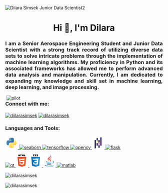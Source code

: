 <!--
**diilarasimsek/diilarasimsek** is a ✨ _special_ ✨ repository because its `README.md` (this file) appears on your GitHub profile.

Here are some ideas to get you started:

- 🔭 I’m currently working on ...
- 🌱 I’m currently learning ...
- 👯 I’m looking to collaborate on ...
- 🤔 I’m looking for help with ...
- 💬 Ask me about ...
- 📫 How to reach me: ...
- 😄 Pronouns: ...
- ⚡ Fun fact: ...
-->
![Dilara Simsek Junior Data Scientist2](https://user-images.githubusercontent.com/74300754/234919528-84d42f02-5ab3-4a33-a9b0-1ebaa1ab36a0.png)

<h1 align="center">Hi 👋, I'm Dilara</h1>
<h3 align="justify">I am a Senior Aerospace Engineering Student and Junior Data Scientist with a strong track record of utilizing diverse data sets to solve intricate problems through the implementation of machine learning algorithms. My proficiency in Python and its associated frameworks has allowed me to perform advanced data analysis and manipulation. Currently, I am dedicated to expanding my knowledge and skill set in machine learning, deep learning, and image processing.</h3>

<img align="right" alt="pilot" width="500" src="https://i.pinimg.com/originals/72/34/f8/7234f8c8805833b4d2ec940c4cb6f406.gif">

<h3 align="left">Connect with me:</h3>
<p align="left">
<a href="https://linkedin.com/in/diilarasimsek" target="blank"><img align="center" src="https://raw.githubusercontent.com/rahuldkjain/github-profile-readme-generator/master/src/images/icons/Social/linked-in-alt.svg" alt="diilarasimsek" height="30" width="40" /></a>
<a href="https://kaggle.com/dilarasimsek" target="blank"><img align="center" src="https://raw.githubusercontent.com/rahuldkjain/github-profile-readme-generator/master/src/images/icons/Social/kaggle.svg" alt="dilarasimsek" height="30" width="40" /></a>
</p>

<h3 align="left">Languages and Tools:</h3>
<p align="left">  <a href="https://www.python.org" target="_blank" rel="noreferrer"> <img src="https://raw.githubusercontent.com/devicons/devicon/master/icons/python/python-original.svg" alt="python" width="40" height="40"/> </a>  <a href="https://seaborn.pydata.org/" target="_blank" rel="noreferrer"> <img src="https://seaborn.pydata.org/_images/logo-mark-lightbg.svg" alt="seaborn" width="40" height="40"/> </a> <a href="https://www.tensorflow.org" target="_blank" rel="noreferrer"> <img src="https://www.vectorlogo.zone/logos/tensorflow/tensorflow-icon.svg" alt="tensorflow" width="40" height="40"/> </a> <a href="https://opencv.org/" target="_blank" rel="noreferrer"> <img src="https://www.vectorlogo.zone/logos/opencv/opencv-icon.svg" alt="opencv" width="40" height="40"/> </a> <a href="https://pandas.pydata.org/" target="_blank" rel="noreferrer"> <img src="https://raw.githubusercontent.com/devicons/devicon/2ae2a900d2f041da66e950e4d48052658d850630/icons/pandas/pandas-original.svg" alt="pandas" width="40" height="40"/> </a> <a href="https://flask.palletsprojects.com/" target="_blank" rel="noreferrer"> <img src="https://www.vectorlogo.zone/logos/pocoo_flask/pocoo_flask-icon.svg" alt="flask" width="40" height="40"/> </a> </p>

<p align="left"> <a href="https://www.qt.io/" target="_blank" rel="noreferrer"> <img src="https://upload.wikimedia.org/wikipedia/commons/0/0b/Qt_logo_2016.svg" alt="qt" width="40" height="40"/> </a> <a href="https://www.w3.org/html/" target="_blank" rel="noreferrer"> <img src="https://raw.githubusercontent.com/devicons/devicon/master/icons/html5/html5-original-wordmark.svg" alt="html5" width="40" height="40"/> </a> <a href="https://www.w3schools.com/css/" target="_blank" rel="noreferrer"> <img src="https://raw.githubusercontent.com/devicons/devicon/master/icons/css3/css3-original-wordmark.svg" alt="css3" width="40" height="40"/> </a> <a href="https://www.java.com" target="_blank" rel="noreferrer"> <img src="https://raw.githubusercontent.com/devicons/devicon/master/icons/java/java-original.svg" alt="java" width="40" height="40"/> </a> <a href="https://www.mathworks.com/" target="_blank" rel="noreferrer"> <img src="https://upload.wikimedia.org/wikipedia/commons/2/21/Matlab_Logo.png" alt="matlab" width="40" height="40"/> </a> </p>

<p><img align="center" src="https://github-readme-stats.vercel.app/api/top-langs?username=diilarasimsek&show_icons=true&locale=en&layout=compact" alt="diilarasimsek" /></p>

<p><img align="center" src="https://github-readme-streak-stats.herokuapp.com/?user=diilarasimsek&" alt="diilarasimsek" /></p>
